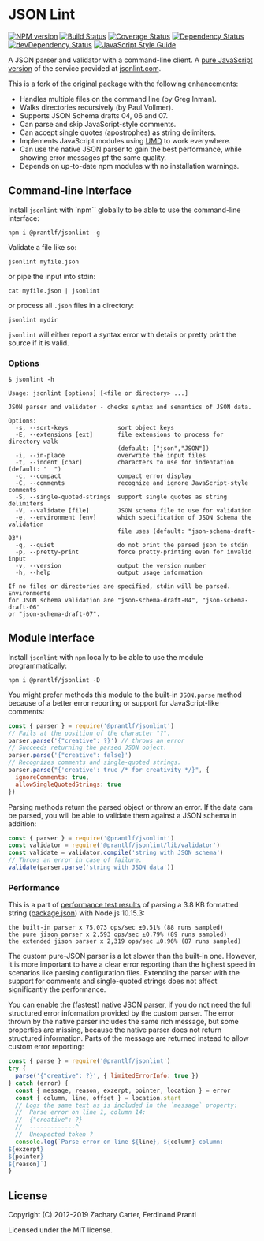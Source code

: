 # JSON Lint

[![NPM version](https://badge.fury.io/js/%40prantlf%2Fjsonlint.svg)](https://badge.fury.io/js/%40prantlf%2Fjsonlint)
[![Build Status](https://travis-ci.com/prantlf/jsonlint.svg?branch=master)](https://travis-ci.com/prantlf/jsonlint)
[![Coverage Status](https://coveralls.io/repos/github/prantlf/jsonlint/badge.svg?branch=master)](https://coveralls.io/github/prantlf/jsonlint?branch=master)
[![Dependency Status](https://david-dm.org/prantlf/jsonlint.svg)](https://david-dm.org/prantlf/jsonlint)
[![devDependency Status](https://david-dm.org/prantlf/jsonlint/dev-status.svg)](https://david-dm.org/prantlf/jsonlint#info=devDependencies)
[![JavaScript Style Guide](https://img.shields.io/badge/code_style-standard-brightgreen.svg)](https://standardjs.com)

A JSON parser and validator with a command-line client. A [pure JavaScript version](http://prantlf.github.com/jsonlint/) of the service provided at [jsonlint.com](http://jsonlint.com).

This is a fork of the original package with the following enhancements:

* Handles multiple files on the command line (by Greg Inman).
* Walks directories recursively (by Paul Vollmer).
* Supports JSON Schema drafts 04, 06 and 07.
* Can parse and skip JavaScript-style comments.
* Can accept single quotes (apostrophes) as string delimiters.
* Implements JavaScript modules using [UMD](https://github.com/umdjs/umd) to work everywhere.
* Can use the native JSON parser to gain the best performance, while showing error messages pf the same quality.
* Depends on up-to-date npm modules with no installation warnings.

## Command-line Interface

Install `jsonlint` with `npm`` globally to be able to use the command-line interface:

    npm i @prantlf/jsonlint -g

Validate a file like so:

    jsonlint myfile.json

or pipe the input into stdin:

    cat myfile.json | jsonlint

or process all `.json` files in a directory:

    jsonlint mydir

`jsonlint` will either report a syntax error with details or pretty print the source if it is valid.

### Options

    $ jsonlint -h

    Usage: jsonlint [options] [<file or directory> ...]

    JSON parser and validator - checks syntax and semantics of JSON data.

    Options:
      -s, --sort-keys              sort object keys
      -E, --extensions [ext]       file extensions to process for directory walk
                                   (default: ["json","JSON"])
      -i, --in-place               overwrite the input files
      -t, --indent [char]          characters to use for indentation (default: "  ")
      -c, --compact                compact error display
      -C, --comments               recognize and ignore JavaScript-style comments
      -S, --single-quoted-strings  support single quotes as string delimiters
      -V, --validate [file]        JSON schema file to use for validation
      -e, --environment [env]      which specification of JSON Schema the validation
                                   file uses (default: "json-schema-draft-03")
      -q, --quiet                  do not print the parsed json to stdin
      -p, --pretty-print           force pretty-printing even for invalid input
      -v, --version                output the version number
      -h, --help                   output usage information

    If no files or directories are specified, stdin will be parsed. Environments
    for JSON schema validation are "json-schema-draft-04", "json-schema-draft-06"
    or "json-schema-draft-07".

## Module Interface

Install `jsonlint` with `npm` locally to be able to use the module programmatically:

    npm i @prantlf/jsonlint -D

You might prefer methods this module to the built-in `JSON.parse` method because of a better error reporting or support for JavaScript-like comments:

```js
const { parser } = require('@prantlf/jsonlint')
// Fails at the position of the character "?".
parser.parse('{"creative": ?}') // throws an error
// Succeeds returning the parsed JSON object.
parser.parse('{"creative": false}')
// Recognizes comments and single-quoted strings.
parser.parse("{'creative': true /* for creativity */}", {
  ignoreComments: true,
  allowSingleQuotedStrings: true
})
```

Parsing methods return the parsed object or throw an error. If the data cam be parsed, you will be able to validate them against a JSON schema in addition:

```js
const { parser } = require('@prantlf/jsonlint')
const validator = require('@prantlf/jsonlint/lib/validator')
const validate = validator.compile('string with JSON schema')
// Throws an error in case of failure.
validate(parser.parse('string with JSON data'))
```

### Performance

This is a part of [performance test results](./benchmarks/results/performance.md) of parsing a 3.8 KB formatted string ([package.json](./package,json)) with Node.js 10.15.3:

    the built-in parser x 75,073 ops/sec ±0.51% (88 runs sampled)
    the pure jison parser x 2,593 ops/sec ±0.79% (89 runs sampled)
    the extended jison parser x 2,319 ops/sec ±0.96% (87 runs sampled)

The custom pure-JSON parser is a lot slower than the built-in one. However, it is more important to have a clear error reporting than the highest speed in scenarios like parsing configuration files. Extending the parser with the support for comments and single-quoted strings does not affect significantly the performance.

You can enable the (fastest) native JSON parser, if you do not need the full structured error information provided by the custom parser. The error thrown by the native parser includes the same rich message, but some properties are missing, because the native parser does not return structured information. Parts of the message are returned instead to allow custom error reporting:

```js
const { parse } = require('@prantlf/jsonlint')
try {
  parse('{"creative": ?}', { limitedErrorInfo: true })
} catch (error) {
  const { message, reason, exzerpt, pointer, location } = error
  const { column, line, offset } = location.start
  // Logs the same text as is included in the `message` property:
  //  Parse error on line 1, column 14:
  //  {"creative": ?}
  //  -------------^
  //  Unexpected token ?
  console.log(`Parse error on line ${line}, ${column} column:
${exzerpt}
${pointer}
${reason}`)
}
```

## License

Copyright (C) 2012-2019 Zachary Carter, Ferdinand Prantl

Licensed under the MIT license.

